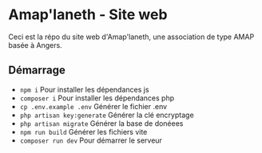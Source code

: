 # Amap'laneth - Site web

Ceci est la répo du site web d'Amap'laneth, une association de type AMAP basée à Angers.

## Démarrage

- `npm i` Pour installer les dépendances js
- `composer i` Pour installer les dépendances php
- `cp .env.example .env` Générer le fichier .env
- `php artisan key:generate` Générer la clé encryptage
- `php artisan migrate` Générer la base de donéees
- `npm run build` Générer les fichiers vite
- `composer run dev` Pour démarrer le serveur
